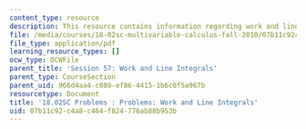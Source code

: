 ```yaml
---
content_type: resource
description: This resource contains information regarding work and line integrals.
file: /media/courses/18-02sc-multivariable-calculus-fall-2010/07b11c92c4a8c464f824776ab88b953b_MIT18_02SC_pb_57_quest.pdf
file_type: application/pdf
learning_resource_types: []
ocw_type: OCWFile
parent_title: 'Session 57: Work and Line Integrals'
parent_type: CourseSection
parent_uid: 966d4aa4-c089-ef86-4415-1b6c0f5a967b
resourcetype: Document
title: '18.02SC Problems : Problems: Work and Line Integrals'
uid: 07b11c92-c4a8-c464-f824-776ab88b953b
---
```


